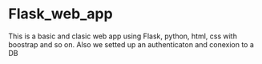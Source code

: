 # Flask_web_app

This is a basic and clasic web app using Flask, python, html, css with boostrap and so on. Also we setted up an authenticaton and conexion to a DB
